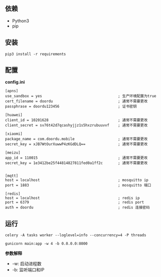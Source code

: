 
## 依赖

* Python3
* pip

## 安装

    pip3 install -r requirements

## 配置

**config.ini**

    [apns]
    use_sandbox = yes                                   ; 生产环境配置为true
    cert_filename = doordu                              ; 通常不需要更改
    passphrase = doordu123456                           ; 证书密钥

    [huawei]
    client_id = 10201628                                ; 通常不需要更改
    client_secret = sv76t42d7qcashyjjz1s5hxzrubuuvvf    ; 通常不需要更改

    [xiaomi]
    package_name = com.doordu.mobile                    ; 通常不需要更改
    secret_key = xJB7WtOurXuwwP4zKGdDLQ==               ; 通常不需要更改
    
    [meizu]
    app_id = 110015                                     ; 通常不需要更改
    secret_key = 1e3412be25f44814827811fed0a1ff2c       ; 通常不需要更改
    

    [mqtt]
    host = localhost                                    ; mosquitto ip
    port = 1883                                         ; mosquitto 端口
    
    [redis]
    host = localhost                                    ; redis ip
    port = 6379                                         ; redis port
    auth = doordu                                       ; redis 连接密码
    

## 运行
    celery -A tasks worker --loglevel=info --concurrency=4 -P threads

    gunicorn main:app -w 4 -b 0.0.0.0:8000

**参数解释**

* -w: 启动进程数
* -b: 监听端口和IP
